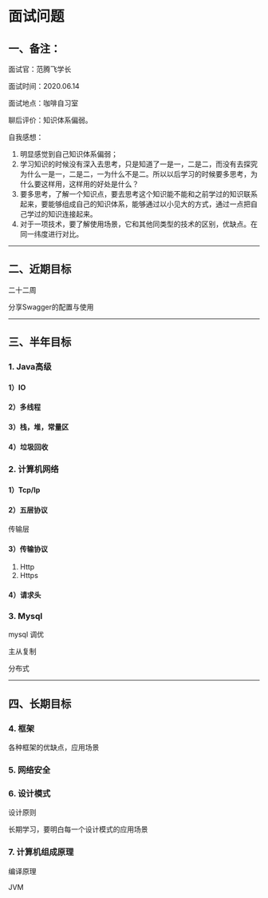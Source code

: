  # 面试问题

## 一、备注：

面试官：范腾飞学长

面试时间：2020.06.14

面试地点：咖啡自习室



聊后评价：知识体系偏弱。

自我感想：

1. 明显感觉到自己知识体系偏弱；
2. 学习知识的时候没有深入去思考，只是知道了一是一，二是二，而没有去探究为什么一是一，二是二，一为什么不是二。所以以后学习的时候要多思考，为什么要这样用，这样用的好处是什么？
3. 要多思考，了解一个知识点，要去思考这个知识能不能和之前学过的知识联系起来，要能够组成自己的知识体系，能够通过以小见大的方式，通过一点把自己学过的知识连接起来。
4. 对于一项技术，要了解使用场景，它和其他同类型的技术的区别，优缺点。在同一纬度进行对比。

---

## 二、近期目标

二十二周

分享Swagger的配置与使用

---

## 三、半年目标

### 1. Java高级

#### 1）IO

#### 2）多线程

#### 3）栈，堆，常量区

#### 4）垃圾回收

### 2. 计算机网络

#### 1）Tcp/Ip

#### 2）五层协议

传输层

#### 3）传输协议

1. Http
2. Https

#### 4）请求头

### 3. Mysql

mysql 调优

主从复制

分布式

---

## 四、长期目标

### 4. 框架

各种框架的优缺点，应用场景

### 5. 网络安全

### 6. 设计模式

设计原则

长期学习，要明白每一个设计模式的应用场景

### 7. 计算机组成原理

编译原理 

JVM

